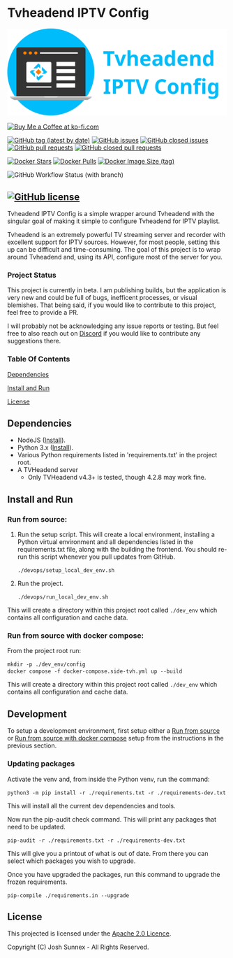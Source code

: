 Tvheadend IPTV Config
===========================

![Tvheadend IPTV Config](https://github.com/Josh5/TVH-IPTV-Config/raw/master/logo.png)

<a href='https://ko-fi.com/I2I21F8E1' target='_blank'><img height='26' style='border:0px;height:26px;' src='https://cdn.ko-fi.com/cdn/kofi1.png?v=2' border='0' alt='Buy Me a Coffee at ko-fi.com' /></a>

[![GitHub tag (latest by date)](https://img.shields.io/github/v/tag/Josh5/TVH-IPTV-Config?color=009dc7&label=latest%20release&logo=github&logoColor=%23403d3d&style=flat-square)](https://github.com/Josh5/TVH-IPTV-Config/releases)
[![GitHub issues](https://img.shields.io/github/issues-raw/Josh5/TVH-IPTV-Config?color=009dc7&logo=github&logoColor=%23403d3d&style=flat-square)](https://github.com/Josh5/TVH-IPTV-Config/issues?q=is%3Aopen+is%3Aissue)
[![GitHub closed issues](https://img.shields.io/github/issues-closed-raw/Josh5/TVH-IPTV-Config?color=009dc7&logo=github&logoColor=%23403d3d&style=flat-square)](https://github.com/Josh5/TVH-IPTV-Config/issues?q=is%3Aissue+is%3Aclosed)
[![GitHub pull requests](https://img.shields.io/github/issues-pr-raw/Josh5/TVH-IPTV-Config?color=009dc7&logo=github&logoColor=%23403d3d&style=flat-square)](https://github.com/Josh5/TVH-IPTV-Config/pulls?q=is%3Aopen+is%3Apr)
[![GitHub closed pull requests](https://img.shields.io/github/issues-pr-closed-raw/Josh5/TVH-IPTV-Config?color=009dc7&logo=github&logoColor=%23403d3d&style=flat-square)](https://github.com/Josh5/TVH-IPTV-Config/pulls?q=is%3Apr+is%3Aclosed)

[![Docker Stars](https://img.shields.io/docker/stars/josh5/tvh-iptv?color=009dc7&logo=docker&logoColor=%23403d3d&style=for-the-badge)](https://hub.docker.com/r/josh5/tvh-iptv)
[![Docker Pulls](https://img.shields.io/docker/pulls/josh5/tvh-iptv?color=009dc7&logo=docker&logoColor=%23403d3d&style=for-the-badge)](https://hub.docker.com/r/josh5/tvh-iptv)
[![Docker Image Size (tag)](https://img.shields.io/docker/image-size/josh5/tvh-iptv/latest?color=009dc7&label=docker%20image%20size&logo=docker&logoColor=%23403d3d&style=for-the-badge)](https://hub.docker.com/r/josh5/tvh-iptv)



![GitHub Workflow Status (with branch)](https://img.shields.io/github/actions/workflow/status/Josh5/TVH-IPTV-Config/build_docker_ci.yml?branch=master&logo=github&logoColor=403d3d&style=flat-square)

[![GitHub license](https://img.shields.io/github/license/Josh5/TVH-IPTV-Config?color=009dc7&style=flat-square)]()
---

Tvheadend IPTV Config is a simple wrapper around Tvheadend with the singular goal of making it simple to configure Tvheadend for IPTV playlist.

Tvheadend is an extremely powerful TV streaming server and recorder with excellent support for IPTV sources. However, for most people, setting this up can be difficult and time-consuming.
The goal of this project is to wrap around Tvheadend and, using its API, configure most of the server for you.

### Project Status

This project is currently in beta. I am publishing builds, but the application is very new and could be full of bugs, inefficent processes, or visual blemishes. That being said, if you would like to contribute to this project, feel free to provide a PR.

I will probably not be acknowledging any issue reports or testing. But feel free to also reach out on [Discord](https://support-api.streamingtech.co.nz/discord) if you would like to contribute any suggestions there.

### Table Of Contents

[Dependencies](#dependencies)

[Install and Run](#install-and-run)

[License](#license)


## Dependencies

 - NodeJS ([Install](https://nodejs.org/en/download)).
 - Python 3.x ([Install](https://www.python.org/downloads/)).
 - Various Python requirements listed in 'requirements.txt' in the project root.
 - A TVHeadend server
   - Only TVHeadend v4.3+ is tested, though 4.2.8 may work fine.

## Install and Run

### Run from source:

1) Run the setup script. This will create a local environment, installing a Python virtual environment and all dependencies listed in the requirements.txt file, along with the building the frontend. You should re-run this script whenever you pull updates from GitHub.
    ```
    ./devops/setup_local_dev_env.sh
    ```
2) Run the project.
    ```
    ./devops/run_local_dev_env.sh
    ```

This will create a directory within this project root called `./dev_env` which contains all configuration and cache data.


### Run from source with docker compose:

From the project root run:
```
mkdir -p ./dev_env/config
docker compose -f docker-compose.side-tvh.yml up --build
```

This will create a directory within this project root called `./dev_env` which contains all configuration and cache data.


## Development

To setup a development environment, first setup either a [Run from source](#Run-from-source) or [Run from source with docker compose](#Run-from-source-with-docker-compose) setup from the instructions in the previous section.

### Updating packages
Activate the venv and, from inside the Python venv, run the command:
```
python3 -m pip install -r ./requirements.txt -r ./requirements-dev.txt
```
This will install all the current dev dependencies and tools.

Now run the pip-audit check command. This will print any packages that need to be updated.
```
pip-audit -r ./requirements.txt -r ./requirements-dev.txt
```
This will give you a printout of what is out of date. From there you can select which packages you wish to upgrade.

Once you have upgraded the packages, run this command to upgrade the frozen requirements.
```
pip-compile ./requirements.in --upgrade
```


## License

This projected is licensed under the [Apache 2.0 Licence](./LICENSE). 

Copyright (C) Josh Sunnex - All Rights Reserved.

